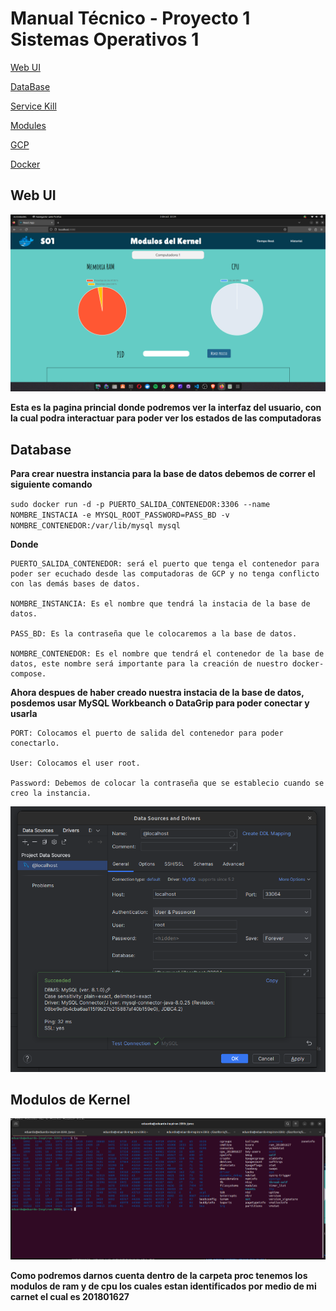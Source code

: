 # Manual Técnico - Proyecto 1 Sistemas Operativos 1

[Web UI](#web)

[DataBase](#bd)

[Service Kill](#pid)

[Modules](#rc)

[GCP](#cloud)

[Docker](#conteiner)

## Web UI <a id="web"></a>

![Alt text](Imagenes/Principal.png)

**Esta es la pagina princial donde podremos ver la interfaz del usuario, con la cual podra interactuar para poder ver los estados de las computadoras**

## Database <a id="bd"></a>
**Para crear nuestra instancia para la base de datos debemos de correr el siguiente comando**

`sudo docker run -d -p PUERTO_SALIDA_CONTENEDOR:3306 --name NOMBRE_INSTACIA -e MYSQL_ROOT_PASSWORD=PASS_BD -v NOMBRE_CONTENEDOR:/var/lib/mysql mysql`

**Donde**

```
PUERTO_SALIDA_CONTENEDOR: será el puerto que tenga el contenedor para poder ser ecuchado desde las computadoras de GCP y no tenga conflicto con las demás bases de datos.

NOMBRE_INSTANCIA: Es el nombre que tendrá la instacia de la base de datos.

PASS_BD: Es la contraseña que le colocaremos a la base de datos.

NOMBRE_CONTENEDOR: Es el nombre que tendrá el contenedor de la base de datos, este nombre será importante para la creación de nuestro docker-compose.
```

**Ahora despues de haber creado nuestra instacia de la base de datos, posdemos usar MySQL Workbeanch o DataGrip para poder conectar y usarla**

```
PORT: Colocamos el puerto de salida del contenedor para poder conectarlo.

User: Colocamos el user root.

Password: Debemos de colocar la contraseña que se establecio cuando se creo la instancia.
```

![Connection](Imagenes/Connection.png)


## Modulos de Kernel <a id="rc"></a>

![Alt text](Imagenes/Modules.png)

**Como podremos darnos cuenta dentro de la carpeta proc tenemos los modulos de ram y de cpu los cuales estan identificados por medio de mi carnet el cual es 201801627**